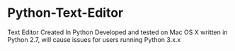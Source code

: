 # Python-Text-Editor
Text Editor Created In Python
Developed and tested on Mac OS X written in Python 2.7, will cause issues for users running Python 3.x.x
